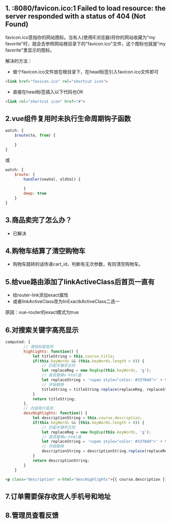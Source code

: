 ## 1. :8080/favicon.ico:1 Failed to load resource: the server responded with a status of 404 (Not Found)

favicon.ico意指你的网站图标。当有人(使用IE浏览器)将你的网站收藏为"my favorite"时，就会去参照网站根目录下的"favicon.ico"文件，这个图标也就是"my favorite"里显示的图标。

解决的方法：

- 做个favicon.ico文件放在根目录下，在head标签引入favicon.ico文件即可

```html
<link href="favicon.ico" rel="shortcut icon">
```

- 直接在head标签插入以下代码也OK

```html
<link rel="shortcut icon" href="#">
```

## 2.vue组件复用时未执行生命周期钩子函数

```js
watch: {
    $route(to, from) {
        
    }
}
```

或

```js
watch: {
    $route: {
        handler(newVal, oldVal) {
            
        }
        deep: true
    }
}
```

## 3.商品卖完了怎么办？

- 已解决

## 4.购物车结算了清空购物车

- 购物车跳转的话传递cart_id，判断有无次参数，有则清空购物车。

## 5.给vue路由添加了linkActiveClass后首页一直有

- 给router-link添加exact属性
- 或者linkActiveClass改为linExactkActiveClass二选一

原因：vue-router的exact模式为true

## 6.对搜索关键字高亮显示

```js
computed: {
        // 课程标题高亮
        highlights: function() {
            let titleString = this.course.title;
            if(this.keyWords && (this.keyWords.length > 0)) {
                // 匹配关键字正则
                let replaceReg = new RegExp(this.keyWords, 'g');
                // 高亮替换v-html值
                let replaceString = '<span style="color: #3378dd">' + this.keyWords + '</span>';
                // 开始替换
                titleString = titleString.replace(replaceReg, replaceString);
            }
            return titleString;
        },
        // 内容简介高亮
        descHighlights: function() {
            let descriptionString = this.course.description;
            if(this.keyWords && (this.keyWords.length > 0)) {
                // 匹配关键字正则
                let replaceReg = new RegExp(this.keyWords, 'g');
                // 高亮替换v-html值
                let replaceString = '<span style="color: #3378dd">' + this.keyWords + '</span>';
                // 开始替换
                descriptionString = descriptionString.replace(replaceReg, replaceString);
            } 
            return descriptionString;
        }
    }
```

```html
<p class="description" v-html="descHighlights">{{ course.description }}</p>
```

## 7.订单需要保存收货人手机号和地址

## 8.管理员查看反馈

